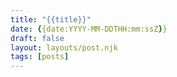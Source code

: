 ```yaml
---
title: "{{title}}"
date: {{date:YYYY-MM-DDTHH:mm:ssZ}}
draft: false
layout: layouts/post.njk
tags: [posts]
---
```




